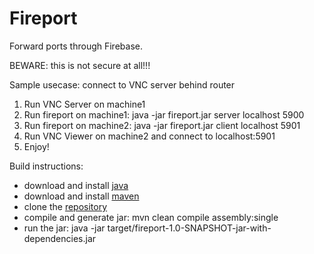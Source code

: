 Fireport
========
Forward ports through Firebase.

BEWARE: this is not secure at all!!!

Sample usecase: connect to VNC server behind router

1. Run VNC Server on machine1
2. Run fireport on machine1: java -jar fireport.jar server localhost 5900
3. Run fireport on machine2: java -jar fireport.jar client localhost 5901
4. Run VNC Viewer on machine2 and connect to localhost:5901
5. Enjoy!

Build instructions:
- download and install [java](http://java.com/en/download/index.jsp)
- download and install [maven](http://maven.apache.org/download.cgi)
- clone the [repository](https://github.com/vskarine/fireport)
- compile and generate jar: mvn clean compile assembly:single
- run the jar: java -jar target/fireport-1.0-SNAPSHOT-jar-with-dependencies.jar

